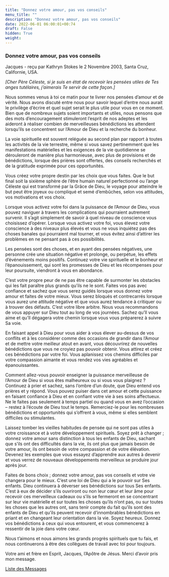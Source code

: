 ```yaml
---
title: "Donnez votre amour, pas vos conseils"
menu_title: ""
description: "Donnez votre amour, pas vos conseils"
date: 2022-06-01 06:00:01+00:74
draft: False
hidden: True
weight:
---
```

### Donnez votre amour, pas vos conseils

Jacques - reçu par Kathryn Stokes le 2 Novembre 2003, Santa Cruz, Californie, USA.

*[Cher Père Céleste, si je suis en état de recevoir les pensées utiles de Tes anges tutélaires, j’aimerais Te servir de cette façon.]*

Nous sommes venus à toi ce matin pour te livrer nos pensées d’amour et de vérité. Nous avons discuté entre nous pour savoir lequel d’entre nous aurait le privilège d’écrire et quel sujet serait le plus utile pour vous en ce moment. Bien que de nombreux sujets soient importants et utiles, nous pensons que des mots d’encouragement stimuleront l’esprit de nos adeptes et les aideront à réaliser combien de merveilleuses bénédictions les attendent lorsqu’ils se concentrent sur l’Amour de Dieu et la recherche du bonheur.

La voie spirituelle est souvent reléguée au second plan par rapport à toutes les activités de la vie terrestre, même si vous savez pertinemment que les manifestations matérielles et les exigences de la vie quotidienne se dérouleront de manière plus harmonieuse, avec plus de provisions et de bénédictions, lorsque des prières sont offertes, des conseils recherchés et de la gratitude exprimée pour ces opportunités.

Vous créez votre propre destin par les choix que vous faites. Que le but final soit la sixième sphère de l’être humain naturel perfectionné ou l’ange Céleste qui est transformé par la Grâce de Dieu, le voyage pour atteindre le but peut être joyeux ou compliqué et semé d’embûches, selon vos attitudes, vos motivations et vos choix.

Lorsque vous activez votre foi dans la puissance de l’Amour de Dieu, vous pouvez naviguer à travers les complications qui pourraient autrement survenir. Il s’agit simplement de savoir à quel niveau de conscience vous choisissez d’opérer. Lorsque vous activez votre foi, vous élevez votre conscience à des niveaux plus élevés et vous ne vous inquiétez pas des choses banales qui pourraient mal tourner, et vous évitez ainsi d’attirer les problèmes en ne pensant pas à ces possibilités.

Les pensées sont des choses, et en ayant des pensées négatives, une personne crée une situation négative et prolonge, ou perpétue, les effets d’événements moins positifs. Continuez votre vie spirituelle et le bonheur et l’épanouissement, qui sont les promesses de Dieu et les récompenses pour leur poursuite, viendront à vous en abondance.

C’est votre propre peur de ne pas être capable de surmonter les obstacles qui les fait paraître plus grands qu’ils ne le sont. Faites vos pas avec confiance et sachez que vous serez guidés lorsque vous donnez votre amour et faites de votre mieux. Vous serez bloqués et contrecarrés lorsque vous aurez une attitude négative et que vous aurez tendance à critiquer ou à trouver des défauts. C’est votre libre arbitre. Nous vous recommandons de vous appuyer sur Dieu tout au long de vos journées. Sachez qu’Il vous aime et qu’Il dégagera votre chemin lorsque vous vous préparerez à suivre Sa voie.

En faisant appel à Dieu pour vous aider à vous élever au-dessus de vos conflits et à les considérer comme des occasions de grandir dans l’Amour et de mettre votre meilleur atout en avant, vous découvrirez de nouvelles bénédictions que vous ne croyiez pas pouvoir obtenir. Vous attirez et créez ces bénédictions par votre foi. Vous aplanissez vos chemins difficiles par votre compassion aimante et vous rendez vos vies agréables et épanouissantes.

Comment allez-vous pouvoir enseigner la puissance merveilleuse de l’Amour de Dieu si vous êtes malheureux ou si vous vous plaignez ? Continuez à prier et sachez, sans l’ombre d’un doute, que Dieu entend vos prières et y répond. Vous pouvez puiser dans cet amour et cette puissance en faisant confiance à Dieu et en confiant votre vie à ses soins affectueux. Ne le faites pas seulement à temps partiel ou quand vous en avez l’occasion – restez à l’écoute de Dieu tout le temps. Remerciez-le pour les nombreuses bénédictions et opportunités qui s’offrent à vous, même si elles semblent difficiles ou stimulantes.

Laissez tomber les vieilles habitudes de pensée qui ne sont pas utiles à votre croissance et à votre développement spirituels. Soyez prêt à changer ; donnez votre amour sans distinction à tous les enfants de Dieu, sachant que s’ils ont des difficultés dans la vie, ils ont plus que jamais besoin de votre amour, ils ont besoin de votre compassion et de votre élévation. Devenez les exemples que vous essayez d’apprendre aux autres à devenir et vous verrez de nouveaux développements merveilleux se produire jour après jour.

Faites de bons choix ; donnez votre amour, pas vos conseils et votre vie changera pour le mieux. C’est une loi de Dieu qui a le pouvoir sur Ses enfants. Dieu continuera à déverser ses bénédictions sur tous Ses enfants. C’est à eux de décider s’ils ouvriront ou non leur cœur et leur âme pour recevoir ces merveilleux cadeaux ou s’ils se fermeront en se concentrant sur leur vie matérielle et sur toutes les choses qu’ils n’ont pas, ou sur toutes les choses que les autres ont, sans tenir compte du fait qu’ils sont des enfants de Dieu et qu’ils peuvent recevoir d’innombrables bénédictions en priant et en changeant leur orientation dans la vie. Soyez heureux. Donnez vos bénédictions à ceux qui vous entourent, et vous commencerez à ressentir de la joie dans votre cœur.

Nous t’aimons et nous aimons les grands progrès spirituels que tu fais, et nous continuerons à être des collègues de travail avec toi pour toujours.

Votre ami et frère en Esprit, Jacques, l’Apôtre de Jésus. Merci d’avoir pris mon message.

[Liste des Messages](/fr-contemporary-messages/fr-contemporary-messages-by-date-order/fr-contemporary-messages-2003)